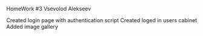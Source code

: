 HomeWork #3 Vsevolod Alekseev

Created login page with authentication script
Created loged in users cabinet
Added image gallery